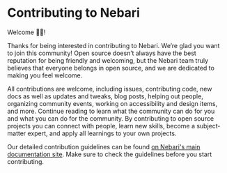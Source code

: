 # Contributing to Nebari

Welcome 👋🏼!

Thanks for being interested in contributing to Nebari. We’re glad you want to join this community! Open source doesn’t
always have the best reputation for being friendly and welcoming, but the Nebari team truly believes that everyone
belongs in open source, and we are dedicated to making you feel welcome.

All contributions are welcome, including issues, contributing code, new docs as well as updates and tweaks, blog posts,
helping out people, organizing community events, working on accessibility and design items, and more.
Continue reading to learn what the community can do for you and what you can do for the community.
By contributing to open source projects you can connect with people, learn new skills, become a subject-matter expert,
and apply all learnings to your own projects.

Our detailed contribution guidelines can be found [on Nebari's main documentation site][nebari-community].
Make sure to check the guidelines before you start contributing.

<!-- Links -->
[nebari-repo]: https://github.com/nebari-dev/nebari
[nebari-issues]: https://github.com/nebari-dev/nebari/issues
[nebari-community]: https://nebari.dev/community
